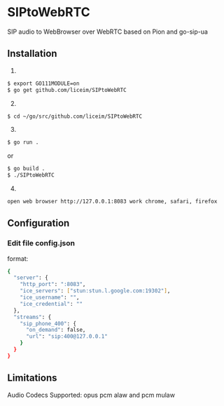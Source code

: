 # SIPtoWebRTC

SIP audio to WebBrowser over WebRTC based on Pion and go-sip-ua



## Installation
1.
```bash
$ export GO111MODULE=on
$ go get github.com/liceim/SIPtoWebRTC
```
2.
```bash
$ cd ~/go/src/github.com/liceim/SIPtoWebRTC
```
3.
```bash
$ go run .
```
or
```bash
$ go build .
$ ./SIPtoWebRTC
```
4.
```bash
open web browser http://127.0.0.1:8083 work chrome, safari, firefox
```

## Configuration

### Edit file config.json

format:

```bash
{
  "server": {
    "http_port": ":8083",
    "ice_servers": ["stun:stun.l.google.com:19302"],
    "ice_username": "",
    "ice_credential": ""
  },
  "streams": {
    "sip_phone_400": {
      "on_demand": false,
      "url": "sip:400@127.0.0.1"
    }
  }
}
```

## Limitations

Audio Codecs Supported: opus pcm alaw and pcm mulaw 

